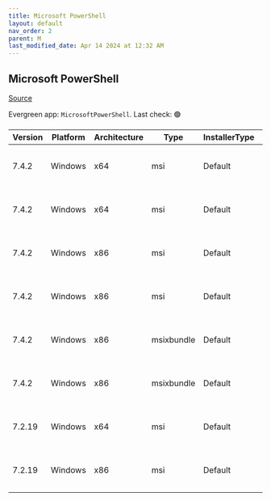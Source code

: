 ```yaml
---
title: Microsoft PowerShell
layout: default
nav_order: 2
parent: M
last_modified_date: Apr 14 2024 at 12:32 AM
---
```


## Microsoft PowerShell

[Source](https://docs.microsoft.com/powershell/)

Evergreen app: `MicrosoftPowerShell`. Last check: 🟢

| Version | Platform | Architecture | Type       | InstallerType | Date       | Size      | URI                                                                                                                                                                                                    | Release |
| ------- | -------- | ------------ | ---------- | ------------- | ---------- | --------- | ------------------------------------------------------------------------------------------------------------------------------------------------------------------------------------------------------ | ------- |
| 7.4.2   | Windows  | x64          | msi        | Default       | 04/11/2024 | 108503040 | [https://github.com/PowerShell/PowerShell/releases/download/v7.4.2/PowerShell-7.4.2-win-x64.msi](https://github.com/PowerShell/PowerShell/releases/download/v7.4.2/PowerShell-7.4.2-win-x64.msi)       | LTS     |
| 7.4.2   | Windows  | x64          | msi        | Default       | 04/11/2024 | 108503040 | [https://github.com/PowerShell/PowerShell/releases/download/v7.4.2/PowerShell-7.4.2-win-x64.msi](https://github.com/PowerShell/PowerShell/releases/download/v7.4.2/PowerShell-7.4.2-win-x64.msi)       | Stable  |
| 7.4.2   | Windows  | x86          | msi        | Default       | 04/11/2024 | 100601856 | [https://github.com/PowerShell/PowerShell/releases/download/v7.4.2/PowerShell-7.4.2-win-x86.msi](https://github.com/PowerShell/PowerShell/releases/download/v7.4.2/PowerShell-7.4.2-win-x86.msi)       | LTS     |
| 7.4.2   | Windows  | x86          | msi        | Default       | 04/11/2024 | 100601856 | [https://github.com/PowerShell/PowerShell/releases/download/v7.4.2/PowerShell-7.4.2-win-x86.msi](https://github.com/PowerShell/PowerShell/releases/download/v7.4.2/PowerShell-7.4.2-win-x86.msi)       | Stable  |
| 7.4.2   | Windows  | x86          | msixbundle | Default       | 04/11/2024 | 324543291 | [https://github.com/PowerShell/PowerShell/releases/download/v7.4.2/PowerShell-7.4.2-win.msixbundle](https://github.com/PowerShell/PowerShell/releases/download/v7.4.2/PowerShell-7.4.2-win.msixbundle) | LTS     |
| 7.4.2   | Windows  | x86          | msixbundle | Default       | 04/11/2024 | 324543291 | [https://github.com/PowerShell/PowerShell/releases/download/v7.4.2/PowerShell-7.4.2-win.msixbundle](https://github.com/PowerShell/PowerShell/releases/download/v7.4.2/PowerShell-7.4.2-win.msixbundle) | Stable  |
| 7.2.19  | Windows  | x64          | msi        | Default       | 04/11/2024 | 105930752 | [https://github.com/PowerShell/PowerShell/releases/download/v7.2.19/PowerShell-7.2.19-win-x64.msi](https://github.com/PowerShell/PowerShell/releases/download/v7.2.19/PowerShell-7.2.19-win-x64.msi)   | LTS     |
| 7.2.19  | Windows  | x86          | msi        | Default       | 04/11/2024 | 97480704  | [https://github.com/PowerShell/PowerShell/releases/download/v7.2.19/PowerShell-7.2.19-win-x86.msi](https://github.com/PowerShell/PowerShell/releases/download/v7.2.19/PowerShell-7.2.19-win-x86.msi)   | LTS     |
